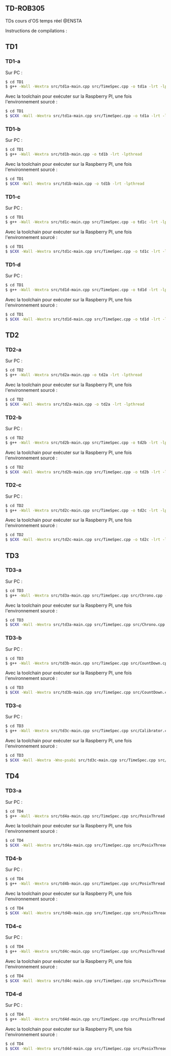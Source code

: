 ## TD-ROB305
TDs cours d'OS temps réel @ENSTA

Instructions de compilations :

## TD1
### TD1-a
Sur PC :
```sh
$ cd TD1
$ g++ -Wall -Wextra src/td1a-main.cpp src/TimeSpec.cpp -o td1a -lrt -lpthread
```
Avec la toolchain pour exécuter sur la Raspberry PI, une fois l'environnement sourcé :
```sh
$ cd TD1
$ $CXX -Wall -Wextra src/td1a-main.cpp src/TimeSpec.cpp -o td1a -lrt -lpthread
```
### TD1-b
Sur PC :
```sh
$ cd TD1
$ g++ -Wall -Wextra src/td1b-main.cpp -o td1b -lrt -lpthread
```
Avec la toolchain pour exécuter sur la Raspberry PI, une fois l'environnement sourcé :
```sh
$ cd TD1
$ $CXX -Wall -Wextra src/td1b-main.cpp -o td1b -lrt -lpthread
```
### TD1-c
Sur PC :
```sh
$ cd TD1
$ g++ -Wall -Wextra src/td1c-main.cpp src/TimeSpec.cpp -o td1c -lrt -lpthread
```
Avec la toolchain pour exécuter sur la Raspberry PI, une fois l'environnement sourcé :
```sh
$ cd TD1
$ $CXX -Wall -Wextra src/td1c-main.cpp src/TimeSpec.cpp -o td1c -lrt -lpthread
```
### TD1-d
Sur PC :
```sh
$ cd TD1
$ g++ -Wall -Wextra src/td1d-main.cpp src/TimeSpec.cpp -o td1d -lrt -lpthread
```
Avec la toolchain pour exécuter sur la Raspberry PI, une fois l'environnement sourcé :
```sh
$ cd TD1
$ $CXX -Wall -Wextra src/td1d-main.cpp src/TimeSpec.cpp -o td1d -lrt -lpthread
```
## TD2
### TD2-a
Sur PC :
```sh
$ cd TD2
$ g++ -Wall -Wextra src/td2a-main.cpp -o td2a -lrt -lpthread
```
Avec la toolchain pour exécuter sur la Raspberry PI, une fois l'environnement sourcé :
```sh
$ cd TD2
$ $CXX -Wall -Wextra src/td2a-main.cpp -o td2a -lrt -lpthread
```
### TD2-b
Sur PC :
```sh
$ cd TD2
$ g++ -Wall -Wextra src/td2b-main.cpp src/TimeSpec.cpp -o td2b -lrt -lpthread
```
Avec la toolchain pour exécuter sur la Raspberry PI, une fois l'environnement sourcé :
```sh
$ cd TD2
$ $CXX -Wall -Wextra src/td2b-main.cpp src/TimeSpec.cpp -o td2b -lrt -lpthread
```
### TD2-c
Sur PC :
```sh
$ cd TD2
$ g++ -Wall -Wextra src/td2c-main.cpp src/TimeSpec.cpp -o td2c -lrt -lpthread
```
Avec la toolchain pour exécuter sur la Raspberry PI, une fois l'environnement sourcé :
```sh
$ cd TD2
$ $CXX -Wall -Wextra src/td2c-main.cpp src/TimeSpec.cpp -o td2c -lrt -lpthread
```
## TD3
### TD3-a
Sur PC :
```sh
$ cd TD3
$ g++ -Wall -Wextra src/td3a-main.cpp src/TimeSpec.cpp src/Chrono.cpp -o td3a -lrt -lpthread
```
Avec la toolchain pour exécuter sur la Raspberry PI, une fois l'environnement sourcé :
```sh
$ cd TD3
$ $CXX -Wall -Wextra src/td3a-main.cpp src/TimeSpec.cpp src/Chrono.cpp -o td3a -lrt -lpthread
```
### TD3-b
Sur PC :
```sh
$ cd TD3
$ g++ -Wall -Wextra src/td3b-main.cpp src/TimeSpec.cpp src/CountDown.cpp src/PeriodicTimer.cpp src/Timer.cpp -o td3b -lrt -lpthread
```
Avec la toolchain pour exécuter sur la Raspberry PI, une fois l'environnement sourcé :
```sh
$ cd TD3
$ $CXX -Wall -Wextra src/td3b-main.cpp src/TimeSpec.cpp src/CountDown.cpp src/PeriodicTimer.cpp src/Timer.cpp -o td3b -lrt -lpthread
```
### TD3-c
Sur PC :
```sh
$ cd TD3
$ g++ -Wall -Wextra src/td3c-main.cpp src/TimeSpec.cpp src/Calibrator.cpp src/PeriodicTimer.cpp src/Timer.cpp src/Looper.cpp src/CpuLoop.cpp -o td3c -lrt -lpthread
```
Avec la toolchain pour exécuter sur la Raspberry PI, une fois l'environnement sourcé :
```sh
$ cd TD3
$ $CXX -Wall -Wextra -Wno-psabi src/td3c-main.cpp src/TimeSpec.cpp src/Calibrator.cpp src/PeriodicTimer.cpp src/Timer.cpp src/Looper.cpp src/CpuLoop.cpp -o td3c -lrt -lpthread
```
## TD4
### TD3-a
Sur PC :
```sh
$ cd TD4
$ g++ -Wall -Wextra src/td4a-main.cpp src/TimeSpec.cpp src/PosixThread.cpp src/Thread.cpp src/IncrementThread.cpp -o td4a -lrt -lpthread
```
Avec la toolchain pour exécuter sur la Raspberry PI, une fois l'environnement sourcé :
```sh
$ cd TD4
$ $CXX -Wall -Wextra src/td4a-main.cpp src/TimeSpec.cpp src/PosixThread.cpp src/Thread.cpp src/IncrementThread.cpp -o td4a -lrt -lpthread
```
### TD4-b
Sur PC :
```sh
$ cd TD4
$ g++ -Wall -Wextra src/td4b-main.cpp src/TimeSpec.cpp src/PosixThread.cpp src/Thread.cpp src/IncrementThread.cpp src/IncrementThreadWithMutex.cpp  src/Mutex.cpp -o td4b -lrt -lpthread

```
Avec la toolchain pour exécuter sur la Raspberry PI, une fois l'environnement sourcé :
```sh
$ cd TD4
$ $CXX -Wall -Wextra src/td4b-main.cpp src/TimeSpec.cpp src/PosixThread.cpp src/Thread.cpp src/IncrementThread.cpp src/IncrementThreadWithMutex.cpp  src/Mutex.cpp -o td4b -lrt -lpthread
```
### TD4-c
Sur PC :
```sh
$ cd TD4
$ g++ -Wall -Wextra src/td4c-main.cpp src/TimeSpec.cpp src/PosixThread.cpp src/Thread.cpp src/SemConsumerThread.cpp src/SemProducerThread.cpp src/Mutex.cpp src/Semaphore.cpp -o td4c -lrt -lpthread
```
Avec la toolchain pour exécuter sur la Raspberry PI, une fois l'environnement sourcé :
```sh
$ cd TD4
$ $CXX -Wall -Wextra src/td4c-main.cpp src/TimeSpec.cpp src/PosixThread.cpp src/Thread.cpp src/SemConsumerThread.cpp src/SemProducerThread.cpp src/Mutex.cpp src/Semaphore.cpp -o td4c -lrt -lpthread
```
### TD4-d
Sur PC :
```sh
$ cd TD4
$ g++ -Wall -Wextra src/td4d-main.cpp src/TimeSpec.cpp src/PosixThread.cpp src/Thread.cpp src/FifoConsumerThread.cpp src/FifoProducerThread.cpp src/Mutex.cpp -o td4d -lrt -lpthread
```
Avec la toolchain pour exécuter sur la Raspberry PI, une fois l'environnement sourcé :
```sh
$ cd TD4
$ $CXX -Wall -Wextra src/td4d-main.cpp src/TimeSpec.cpp src/PosixThread.cpp src/Thread.cpp src/FifoConsumerThread.cpp src/FifoProducerThread.cpp src/Mutex.cpp -o td4d -lrt -lpthread
```
